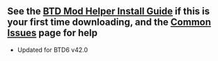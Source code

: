 ## See the [BTD Mod Helper Install Guide](https://gurrenm3.github.io/BTD-Mod-Helper/wiki/Install-Guide) if this is your first time downloading, and the [Common Issues](https://github.com/doombubbles/ultimate-crosspathing/blob/1.4.5/HELP.md#common-issues) page for help
<!--Mod Browser Message Start-->
- Updated for BTD6 v42.0
